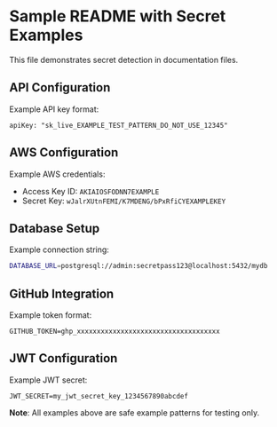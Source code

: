 # Sample README with Secret Examples

This file demonstrates secret detection in documentation files.

## API Configuration

Example API key format:
```
apiKey: "sk_live_EXAMPLE_TEST_PATTERN_DO_NOT_USE_12345"
```

## AWS Configuration

Example AWS credentials:
- Access Key ID: `AKIAIOSFODNN7EXAMPLE`
- Secret Key: `wJalrXUtnFEMI/K7MDENG/bPxRfiCYEXAMPLEKEY`

## Database Setup

Example connection string:
```bash
DATABASE_URL=postgresql://admin:secretpass123@localhost:5432/mydb
```

## GitHub Integration

Example token format:
```
GITHUB_TOKEN=ghp_xxxxxxxxxxxxxxxxxxxxxxxxxxxxxxxxxxxx
```

## JWT Configuration

Example JWT secret:
```
JWT_SECRET=my_jwt_secret_key_1234567890abcdef
```

**Note**: All examples above are safe example patterns for testing only.
